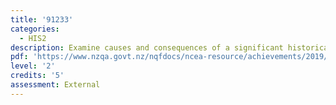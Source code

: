```yaml
---
title: '91233'
categories:
  - HIS2
description: Examine causes and consequences of a significant historical event.
pdf: 'https://www.nzqa.govt.nz/nqfdocs/ncea-resource/achievements/2019/as91233.pdf'
level: '2'
credits: '5'
assessment: External
---
```


